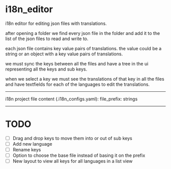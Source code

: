# i18n_editor

i18n editor for editing json files with translations.

after opening a folder we find every json file in the folder and add it to the list of the json files to read and write to.

each json file contains key value pairs of translations.
the value could be a string or an object with a key value pairs of translations.

we must sync the keys between all the files and have a tree in the ui representing all the keys and sub keys.

when we select a key we must see the translations of that key in all the files and have textfields for each of the languages to edit the translations.

---
i18n project file content (.i18n_configs.yaml):
file_prefix: strings

---
# TODO
- [ ] Drag and drop keys to move them into or out of sub keys
- [ ] Add new language
- [ ] Rename keys
- [ ] Option to choose the base file instead of basing it on the prefix
- [ ] New layout to view all keys for all languages in a list view
